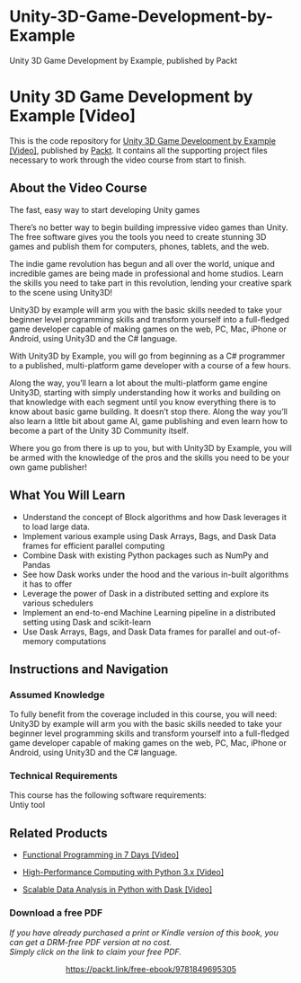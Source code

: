 # Unity-3D-Game-Development-by-Example
Unity 3D Game Development by Example, published by Packt
# Unity 3D Game Development by Example [Video]
This is the code repository for [Unity 3D Game Development by Example [Video]](https://www.packtpub.com/game-development/unity-3d-game-development-example-video?utm_source=github&utm_medium=repository&utm_campaign=9781849695305), published by [Packt](https://www.packtpub.com/?utm_source=github). It contains all the supporting project files necessary to work through the video course from start to finish.
## About the Video Course
The fast, easy way to start developing Unity games

There’s no better way to begin building impressive video games than Unity. The free software gives you the tools you need to create stunning 3D games and publish them for computers, phones, tablets, and the web.

The indie game revolution has begun and all over the world, unique and incredible games are being made in professional and home studios. Learn the skills you need to take part in this revolution, lending your creative spark to the scene using Unity3D! 

Unity3D by example will arm you with the basic skills needed to take your beginner level programming skills and transform yourself into a full-fledged game developer capable of making games on the web, PC, Mac, iPhone or Android, using Unity3D and the C# language.

With Unity3D by Example, you will go from beginning as a C# programmer to a published, multi-platform game developer with a course of a few hours. 

Along the way, you’ll learn a lot about the multi-platform game engine Unity3D, starting with simply understanding how it works and building on that knowledge with each segment until you know everything there is to know about basic game building. It doesn’t stop there. Along the way you’ll also learn a little bit about game AI, game publishing and even learn how to become a part of the Unity 3D Community itself.

Where you go from there is up to you, but with Unity3D by Example, you will be armed with the knowledge of the pros and the skills you need to be your own game publisher!

<H2>What You Will Learn</H2>
<DIV class=book-info-will-learn-text>
<UL>
<LI>Understand the concept of Block algorithms and how Dask leverages it to load large data. 
<LI>Implement various example using Dask Arrays, Bags, and Dask Data frames for efficient parallel computing 
<LI>Combine Dask with existing Python packages such as NumPy and Pandas 
<LI>See how Dask works under the hood and the various in-built algorithms it has to offer 
<LI>Leverage the power of Dask in a distributed setting and explore its various schedulers 
<LI>Implement an end-to-end Machine Learning pipeline in a distributed setting using Dask and scikit-learn 
<LI>Use Dask Arrays, Bags, and Dask Data frames for parallel and out-of-memory computations </LI></UL></DIV>

## Instructions and Navigation
### Assumed Knowledge
To fully benefit from the coverage included in this course, you will need:<br/>
Unity3D by example will arm you with the basic skills needed to take your beginner level programming skills and transform yourself into a full-fledged game developer capable of making games on the web, PC, Mac, iPhone or Android, using Unity3D and the C# language.
### Technical Requirements
This course has the following software requirements:<br/>
Untiy tool

## Related Products
* [Functional Programming in 7 Days [Video]](https://www.packtpub.com/application-development/functional-programming-7-days-video?utm_source=github&utm_medium=repository&utm_campaign=9781788990295)

* [High-Performance Computing with Python 3.x [Video]](https://www.packtpub.com/application-development/high-performance-computing-python-3x-video?utm_source=github&utm_medium=repository&utm_campaign=9781789956252)

* [Scalable Data Analysis in Python with Dask [Video]](https://www.packtpub.com/web-development/scalable-data-analysis-python-dask-video?utm_source=github&utm_medium=repository&utm_campaign=9781789808926)

### Download a free PDF

 <i>If you have already purchased a print or Kindle version of this book, you can get a DRM-free PDF version at no cost.<br>Simply click on the link to claim your free PDF.</i>
<p align="center"> <a href="https://packt.link/free-ebook/9781849695305">https://packt.link/free-ebook/9781849695305 </a> </p>